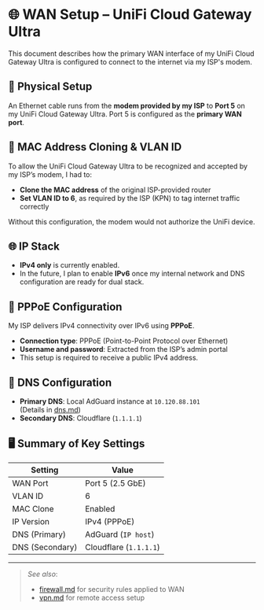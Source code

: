 # 🌐 WAN Setup – UniFi Cloud Gateway Ultra

This document describes how the primary WAN interface of my UniFi Cloud Gateway Ultra is configured to connect to the internet via my ISP's modem.

## 🧩 Physical Setup

An Ethernet cable runs from the **modem provided by my ISP** to **Port 5** on my UniFi Cloud Gateway Ultra. Port 5 is configured as the **primary WAN port**.

## 🔁 MAC Address Cloning & VLAN ID

To allow the UniFi Cloud Gateway Ultra to be recognized and accepted by my ISP’s modem, I had to:

- **Clone the MAC address** of the original ISP-provided router
- **Set VLAN ID to 6**, as required by the ISP (KPN) to tag internet traffic correctly

Without this configuration, the modem would not authorize the UniFi device.

## 🌐 IP Stack

- **IPv4 only** is currently enabled.
- In the future, I plan to enable **IPv6** once my internal network and DNS configuration are ready for dual stack.

## 🔑 PPPoE Configuration

My ISP delivers IPv4 connectivity over IPv6 using **PPPoE**.

- **Connection type**: PPPoE (Point-to-Point Protocol over Ethernet)
- **Username and password**: Extracted from the ISP’s admin portal
- This setup is required to receive a public IPv4 address.

## 🧠 DNS Configuration

- **Primary DNS**: Local AdGuard instance at `10.120.88.101`  
  (Details in [dns.md](./dns.md))
- **Secondary DNS**: Cloudflare (`1.1.1.1`)

## 🖥️ Summary of Key Settings

| Setting                | Value                   |
|------------------------|-------------------------|
| WAN Port               | Port 5 (2.5 GbE)        |
| VLAN ID                | 6                       |
| MAC Clone              | Enabled                 |
| IP Version             | IPv4 (PPPoE)            |
| DNS (Primary)          | AdGuard (`IP host`) |
| DNS (Secondary)        | Cloudflare (`1.1.1.1`)  |

---

> _See also_:  
> - [firewall.md](./firewall.md) for security rules applied to WAN  
> - [vpn.md](./vpn.md) for remote access setup


